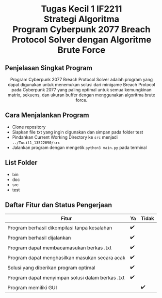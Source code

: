 <h1> <center> Tugas Kecil 1 IF2211<br> 
Strategi Algoritma <br>
Program Cyberpunk 2077 Breach Protocol Solver dengan Algoritme Brute Force</center> </h1>


<h2> <b> Penjelasan Singkat Program </b> </h2>
<p> <center> Program Cyberpunk 2077 Breach Protocol Solver adalah program yang dapat digunakan untuk menemukan solusi dari minigame Breach Protocol pada Cyberpunk 2077 yang paling optimal untuk semua kemungkinan matrix, sekuens, dan ukuran buffer dengan menggunakan algoritma brute force. 
</center> </p> 

<h2> <b> Cara Menjalankan Program </b> </h2>

 - Clone repository 
 - Siapkan file txt yang ingin digunakan dan simpan pada folder test
 - Pindahkan Current Working Directory ke `src` menjadi `../Tucil1_13522090/src`
 - Jalankan program dengan mengetik `python3 main.py` pada terminal

<h2> List Folder </h2>
<ul>
    <li>bin</li>
    <li>doc</li>
    <li>src</li>
    <li>test</li>
</ul>

## Daftar Fitur dan Status Pengerjaan 
|                     Fitur                         |         Ya         |        Tidak       | 
| --------------------------------------------------| -------------------| ------------------ |
| Program berhasil dikompilasi tanpa kesalahan      | :heavy_check_mark: |                    |
| Program berhasil dijalankan                       | :heavy_check_mark: |                    | 
| Program dapat membacamasukan berkas .txt          | :heavy_check_mark: |                    | 
| Program dapat menghasilkan masukan secara acak    | :heavy_check_mark: |                    |
| Solusi yang diberikan program optimal             | :heavy_check_mark: |                    | 
| Program dapat menyimpan solusi dalam berkas .txt  | :heavy_check_mark: |                    |
| Program memiliki GUI                              |                    | :heavy_check_mark: |